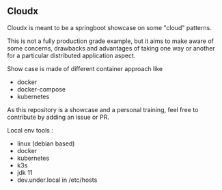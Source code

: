 ## Cloudx

Cloudx is meant to be a springboot showcase on some "cloud" patterns.

This is not a fully production grade example, but it aims to make aware of 
some concerns, drawbacks and advantages of taking one way or another for a 
particular distributed application aspect.

Show case is made of different container approach like 
- docker
- docker-compose
- kubernetes

As this repository is a showcase and a personal training, feel free
to contribute by adding an issue or PR.

Local env tools :
- linux (debian based)
- docker
- kubernetes
- k3s
- jdk 11
- dev.under.local in /etc/hosts